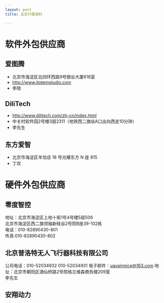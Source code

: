 ```yaml
---
layout: post
title: 北京行程资料  

---
```

# 软件外包供应商  
  
## 爱图腾        
  
- 北京市海淀区北四环西路9号银谷大厦618室
- http://www.itotemstudio.com    
- 李晓

  
## DiliTech
  
- http://www.dilitech.com/zh-cn/index.html
- 中关村软件园2号楼3层2311（地铁西二旗站A口出向西走10分钟）    
- 李先生

## 东方爱智  
  
- 北京市海淀区羊坊店 18 号光耀东方 N 座 815  
- 丁欢  
  
# 硬件外包供应商  
  
## 零度智控   
  
地址：北京市海淀区上地十街1号4号楼5层506   
北京市海淀区西二旗领袖新硅谷2号院B座39-102栋  
电话：010-82890430-801  
传真:010-82890430-802 
  
## 北京普洛特无人飞行器科技有限公司    
公司电话：010-52034932 010-52034931 电子邮件：uavairmice@163.com 地址：北京市朝阳区酒仙桥路2号院格兰维森商务楼209室  
李先生    
  
## 安翔动力  


